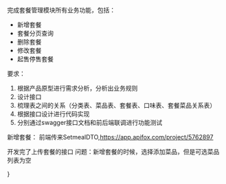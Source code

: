 完成套餐管理模块所有业务功能，包括：

- 新增套餐
- 套餐分页查询
- 删除套餐
- 修改套餐
- 起售停售套餐



要求：

1. 根据产品原型进行需求分析，分析出业务规则
2. 设计接口
3. 梳理表之间的关系（分类表、菜品表、套餐表、口味表、套餐菜品关系表）
4. 根据接口设计进行代码实现
5. 分别通过swagger接口文档和前后端联调进行功能测试


新增套餐：
前端传来SetmealDTO,https://app.apifox.com/project/5762897

开发完了上传套餐的接口
问题：新增套餐的时候，选择添加菜品，但是可选菜品列表为空

}
 
